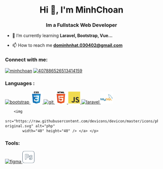 <h1 align="center">Hi 👋, I'm MinhChoan</h1>
<h3 align="center">Im a Fullstack Web Developer</h3>

- 🌱 I’m currently learning **Laravel, Bootstrap, Vue...**

- 📫 How to reach me **dominhnhat.030402@gmail.com**

<h3 align="left">Connect with me:</h3>
<p align="left">
    <a href="https://fb.com/minhchoan" target="blank"><img align="center"
            src="https://raw.githubusercontent.com/rahuldkjain/github-profile-readme-generator/master/src/images/icons/Social/facebook.svg"
            alt="minhchoan" height="30" width="40" /></a>
    <a href="https://discord.gg/407886526513414159" target="blank"><img align="center"
            src="https://raw.githubusercontent.com/rahuldkjain/github-profile-readme-generator/master/src/images/icons/Social/discord.svg"
            alt="407886526513414159" height="30" width="40" /></a>
</p>

<h3 align="left">Languages :</h3>
<p align="left"> 
        <a href="https://getbootstrap.com" target="_blank" rel="noreferrer"> <img
            src="https://upload.wikimedia.org/wikipedia/commons/thumb/b/b2/Bootstrap_logo.svg/1200px-Bootstrap_logo.svg.png"
            alt="bootstrap" width="40" height="40" /> </a> 
        <a href="https://www.w3schools.com/css/" target="_blank" rel="noreferrer"> <img
            src="https://raw.githubusercontent.com/devicons/devicon/master/icons/css3/css3-original-wordmark.svg"
            alt="css3" width="40" height="40" /> 
        </a> 
        <a href="https://git-scm.com/" target="_blank" rel="noreferrer"> <img
            src="https://www.vectorlogo.zone/logos/git-scm/git-scm-icon.svg" alt="git" width="40" height="40" /> 
        </a> 
        <a href="https://www.w3.org/html/" target="_blank" rel="noreferrer"> 
        <img
            src="https://raw.githubusercontent.com/devicons/devicon/master/icons/html5/html5-original-wordmark.svg"
            alt="html5" width="40" height="40" /> </a> <a href="https://developer.mozilla.org/en-US/docs/Web/JavaScript"
        target="_blank" rel="noreferrer"> 
        <img
            src="https://raw.githubusercontent.com/devicons/devicon/master/icons/javascript/javascript-original.svg"
            alt="javascript" width="40" height="40" /> </a> <a href="https://laravel.com/" target="_blank"
        rel="noreferrer"> 
        <img src="https://static-00.iconduck.com/assets.00/laravel-icon-497x512-uwybstke.png"
            alt="laravel" width="40" height="40" /> </a>  
        <a href="https://www.mysql.com/" target="_blank" rel="noreferrer"> 
        <img
            src="https://raw.githubusercontent.com/devicons/devicon/master/icons/mysql/mysql-original-wordmark.svg"
            alt="mysql" width="40" height="40" /> </a> 
            
        <img
            src="https://raw.githubusercontent.com/devicons/devicon/master/icons/php/php-original.svg" alt="php"
            width="40" height="40" /> </a> </p>
<h3 align="left">Tools:</h3>
<a href="https://www.figma.com/" target="_blank" rel="noreferrer">
    <img src="https://www.vectorlogo.zone/logos/figma/figma-icon.svg" alt="figma" width="40" height="40" /> </a> 
    <a href="https://www.photoshop.com/en" target="_blank" rel="noreferrer"> 
        <img
            src="https://raw.githubusercontent.com/devicons/devicon/master/icons/photoshop/photoshop-line.svg"
            alt="photoshop" width="40" height="40" /> </a> <a href="https://www.php.net" target="_blank"
        rel="noreferrer"> 
